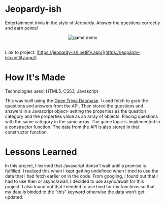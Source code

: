 # Jeopardy-ish
Entertainment trivia in the style of Jeopardy. Answer the questions correctly and earn points!
<section align="center">
  <img src="https://user-images.githubusercontent.com/101219940/169627256-4729c96e-53b4-4462-81b3-b46ca1e61630.gif" alt="game demo">
</section>

<br>

Link to project: [https://jeopardy-ish.netlify.app/](https://jeopardy-ish.netlify.app/)

# How It's Made
Technologies used: HTML5, CSS3, Javascript

This was built using the [Open Trivia Database](https://opentdb.com/browse.php). I used fetch to grab the questions and answers from the API. Then stored the questions and answers in a Javascript object- setting the properties as the question category and the properties value as an array of objects. Placing questions with the same category in the same array. The game logic is implemented in a constructor function. The data from the API is also stored in that constructor function.

# Lessons Learned
In this project, I learned that Javascript doesn't wait until a promise is fulfilled. I realized this when I kept getting undefined when I tried to use the data that I had fetch earlier on in the code. From googling, I found out that I had to use then or async/await. I decided to use async/await for this project. I also found out that I needed to use bind for my functions so that my data is binded to the "this" keyword otherwise the data won't get updated.
